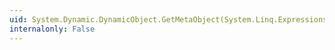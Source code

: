 ```yaml
---
uid: System.Dynamic.DynamicObject.GetMetaObject(System.Linq.Expressions.Expression)
internalonly: False
---
```

